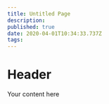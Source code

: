 ```yaml
---
title: Untitled Page
description: 
published: true
date: 2020-04-01T10:34:33.737Z
tags: 
---
```


# Header
Your content here